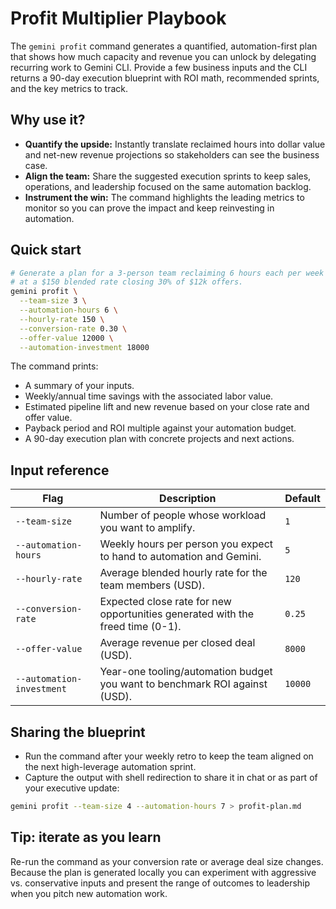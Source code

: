 # Profit Multiplier Playbook

The `gemini profit` command generates a quantified, automation-first plan that shows
how much capacity and revenue you can unlock by delegating recurring work to Gemini
CLI. Provide a few business inputs and the CLI returns a 90-day execution blueprint
with ROI math, recommended sprints, and the key metrics to track.

## Why use it?

- **Quantify the upside:** Instantly translate reclaimed hours into dollar value and
  net-new revenue projections so stakeholders can see the business case.
- **Align the team:** Share the suggested execution sprints to keep sales,
  operations, and leadership focused on the same automation backlog.
- **Instrument the win:** The command highlights the leading metrics to monitor so
  you can prove the impact and keep reinvesting in automation.

## Quick start

```bash
# Generate a plan for a 3-person team reclaiming 6 hours each per week
# at a $150 blended rate closing 30% of $12k offers.
gemini profit \
  --team-size 3 \
  --automation-hours 6 \
  --hourly-rate 150 \
  --conversion-rate 0.30 \
  --offer-value 12000 \
  --automation-investment 18000
```

The command prints:

- A summary of your inputs.
- Weekly/annual time savings with the associated labor value.
- Estimated pipeline lift and new revenue based on your close rate and offer value.
- Payback period and ROI multiple against your automation budget.
- A 90-day execution plan with concrete projects and next actions.

## Input reference

| Flag | Description | Default |
| ---- | ----------- | ------- |
| `--team-size` | Number of people whose workload you want to amplify. | `1` |
| `--automation-hours` | Weekly hours per person you expect to hand to automation and Gemini. | `5` |
| `--hourly-rate` | Average blended hourly rate for the team members (USD). | `120` |
| `--conversion-rate` | Expected close rate for new opportunities generated with the freed time (0-1). | `0.25` |
| `--offer-value` | Average revenue per closed deal (USD). | `8000` |
| `--automation-investment` | Year-one tooling/automation budget you want to benchmark ROI against (USD). | `10000` |

## Sharing the blueprint

- Run the command after your weekly retro to keep the team aligned on the next
  high-leverage automation sprint.
- Capture the output with shell redirection to share it in chat or as part of
  your executive update:

```bash
gemini profit --team-size 4 --automation-hours 7 > profit-plan.md
```

## Tip: iterate as you learn

Re-run the command as your conversion rate or average deal size changes. Because the
plan is generated locally you can experiment with aggressive vs. conservative inputs
and present the range of outcomes to leadership when you pitch new automation work.
